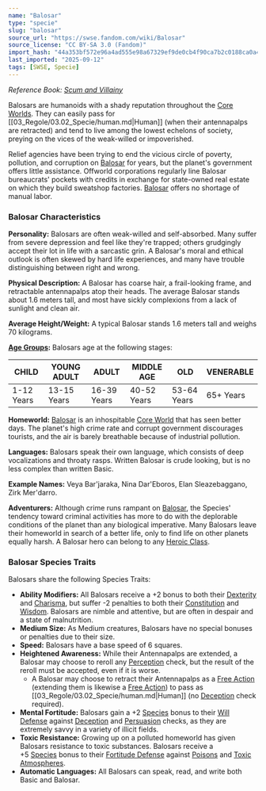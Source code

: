 ```yaml
---
name: "Balosar"
type: "specie"
slug: "balosar"
source_url: "https://swse.fandom.com/wiki/Balosar"
source_license: "CC BY-SA 3.0 (Fandom)"
import_hash: "44a353bf572e96a4ad555e98a67329ef9de0cb4f90ca7b2c0188ca0a45f4147a"
last_imported: "2025-09-12"
tags: [SWSE, Specie]
---
```

*Reference Book: [Scum and Villainy](https://swse.fandom.com/wiki/Star_Wars_Saga_Edition_Scum_and_Villainy)*

Balosars are humanoids with a shady reputation throughout the [Core Worlds](https://swse.fandom.com/wiki/Core_Worlds). They can easily pass for [[03_Regole/03.02_Specie/human.md|Human]] (when their antennapalps are retracted) and tend to live among the lowest echelons of society, preying on the vices of the weak-willed or impoverished.

Relief agencies have been trying to end the vicious circle of poverty, pollution, and corruption on [Balosar](https://swse.fandom.com/wiki/Balosar_(Planet)) for years, but the planet's government offers little assistance. Offworld corporations regularly line Balosar bureaucrats' pockets with credits in exchange for state-owned real estate on which they build sweatshop factories. [Balosar](https://swse.fandom.com/wiki/Balosar_(Planet)) offers no shortage of manual labor.

### Balosar Characteristics
**Personality:** Balosars are often weak-willed and self-absorbed. Many suffer from severe depression and feel like they're trapped; others grudgingly accept their lot in life with a sarcastic grin. A Balosar's moral and ethical outlook is often skewed by hard life experiences, and many have trouble distinguishing between right and wrong.

**Physical Description:** A Balosar has coarse hair, a frail-looking frame, and retractable antennapalps atop their heads. The average Balosar stands about 1.6 meters tall, and most have sickly complexions from a lack of sunlight and clean air.

**Average Height/Weight:** A typical Balosar stands 1.6 meters tall and weighs 70 kilograms.

**[Age Groups](https://swse.fandom.com/wiki/Age_Groups):** Balosars age at the following stages:

| CHILD | YOUNG ADULT | ADULT | MIDDLE AGE | OLD | VENERABLE |
| --- | --- | --- | --- | --- | --- |
| 1-12 Years | 13-15 Years | 16-39 Years | 40-52 Years | 53-64 Years | 65+ Years |

**Homeworld:** [Balosar](https://swse.fandom.com/wiki/Balosar_(Planet)) is an inhospitable [Core World](https://swse.fandom.com/wiki/Core_World) that has seen better days. The planet's high crime rate and corrupt government discourages tourists, and the air is barely breathable because of industrial pollution.

**Languages:** Balosars speak their own language, which consists of deep vocalizations and throaty rasps. Written Balosar is crude looking, but is no less complex than written Basic.

**Example Names:** Veya Bar'jaraka, Nina Dar'Eboros, Elan Sleazebaggano, Zirk Mer'darro.

**Adventurers:** Although crime runs rampant on [Balosar](https://swse.fandom.com/wiki/Balosar_(Planet)), the Species' tendency toward criminal activities has more to do with the deplorable conditions of the planet than any biological imperative. Many Balosars leave their homeworld in search of a better life, only to find life on other planets equally harsh. A Balosar hero can belong to any [Heroic Class](https://swse.fandom.com/wiki/Heroic_Class).

### Balosar Species Traits
Balosars share the following Species Traits:

- **Ability Modifiers:** All Balosars receive a +2 bonus to both their [Dexterity](https://swse.fandom.com/wiki/Dexterity) and [Charisma](https://swse.fandom.com/wiki/Charisma), but suffer -2 penalties to both their [Constitution](https://swse.fandom.com/wiki/Constitution) and [Wisdom](https://swse.fandom.com/wiki/Wisdom). Balosars are nimble and attentive, but are often in despair and a state of malnutrition.
- **Medium Size:** As Medium creatures, Balosars have no special bonuses or penalties due to their size.
- **Speed:** Balosars have a base speed of 6 squares.
- **Heightened Awareness:** While their Antennapalps are extended, a Balosar may choose to reroll any [Perception](https://swse.fandom.com/wiki/Perception) check, but the result of the reroll must be accepted, even if it is worse.
    - A Balosar may choose to retract their Antennapalps as a [Free Action](https://swse.fandom.com/wiki/Free_Action) (extending them is likewise a [Free Action](https://swse.fandom.com/wiki/Free_Action)) to pass as [[03_Regole/03.02_Specie/human.md|Human]] (no [Deception](https://swse.fandom.com/wiki/Deception) check required).
- **Mental Fortitude:** Balosars gain a +2 [Species](https://swse.fandom.com/wiki/Species) bonus to their [Will Defense](https://swse.fandom.com/wiki/Will_Defense) against [Deception](https://swse.fandom.com/wiki/Deception) and [Persuasion](https://swse.fandom.com/wiki/Persuasion) checks, as they are extremely savvy in a variety of illicit fields.
- **Toxic Resistance:** Growing up on a polluted homeworld has given Balosars resistance to toxic substances. Balosars receive a +5 [Species](https://swse.fandom.com/wiki/Species) bonus to their [Fortitude Defense](https://swse.fandom.com/wiki/Fortitude_Defense) against [Poisons](https://swse.fandom.com/wiki/Poison) and [Toxic Atmospheres](https://swse.fandom.com/wiki/Toxic_Atmospheres).
- **Automatic Languages:** All Balosars can speak, read, and write both Basic and Balosar.